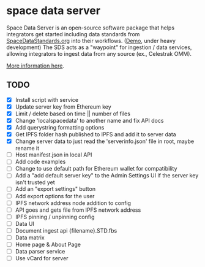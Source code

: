 # space data server

Space Data Server is an open-source software package that helps integrators get started including data standards from [SpaceDataStandards.org](https://spacedatastandards.org) into their workflows. ([Demo](https://api.spaceaware.io), under heavy development)
The SDS acts as a "waypoint" for ingestion / data services, allowing integrators to ingest data from any source (ex., Celestrak OMM).

[More information here](https://app.gitbook.com/o/Xod6MiZmdLiHApjIyioA/s/HPyJlS0CKXWqCdd5kz6y/space-data-server).

## TODO

- [x] Install script with service
- [x] Update server key from Ethereum key
- [x] Limit / delete based on time || number of files
- [x] Change 'localspacedata' to another name and fix API docs
- [x] Add querystring formatting options
- [x] Get IPFS folder hash published to IPFS and add it to server data
- [x] Change server data to just read the 'serverinfo.json' file in root, maybe rename it
- [ ] Host manifest.json in local API
- [ ] Add code examples
- [ ] Change to use default path for Ethereum wallet for compatibility
- [ ] Add a "add default server key" to the Admin Settings UI if the server key isn't trusted yet
- [ ] Add an "export settings" button
- [ ] Add export options for the user
- [ ] IPFS network address node addition to config
- [ ] API goes and gets file from IPFS network address
- [ ] IPFS pinning / unpinning config
- [ ] Data UI
- [ ] Document ingest api {filename}.STD.fbs
- [ ] Data matrix
- [ ] Home page & About Page
- [ ] Data parser service
- [ ] Use vCard for server